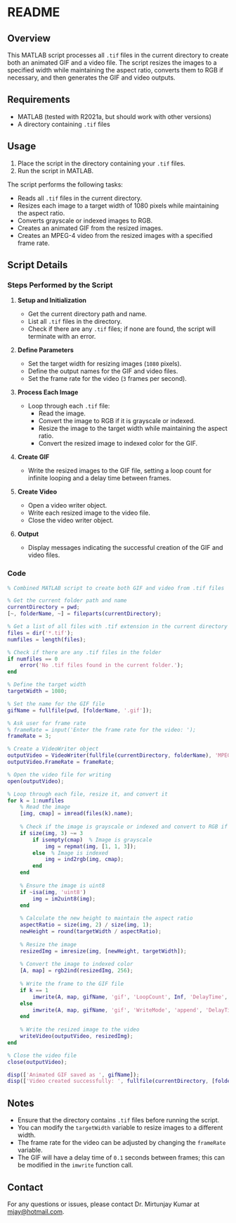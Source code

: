 # README

## Overview

This MATLAB script processes all `.tif` files in the current directory to create both an animated GIF and a video file. The script resizes the images to a specified width while maintaining the aspect ratio, converts them to RGB if necessary, and then generates the GIF and video outputs.

## Requirements

- MATLAB (tested with R2021a, but should work with other versions)
- A directory containing `.tif` files

## Usage

1. Place the script in the directory containing your `.tif` files.
2. Run the script in MATLAB.

The script performs the following tasks:
- Reads all `.tif` files in the current directory.
- Resizes each image to a target width of 1080 pixels while maintaining the aspect ratio.
- Converts grayscale or indexed images to RGB.
- Creates an animated GIF from the resized images.
- Creates an MPEG-4 video from the resized images with a specified frame rate.

## Script Details

### Steps Performed by the Script

1. **Setup and Initialization**
   - Get the current directory path and name.
   - List all `.tif` files in the directory.
   - Check if there are any `.tif` files; if none are found, the script will terminate with an error.

2. **Define Parameters**
   - Set the target width for resizing images (`1080` pixels).
   - Define the output names for the GIF and video files.
   - Set the frame rate for the video (`3` frames per second).

3. **Process Each Image**
   - Loop through each `.tif` file:
     - Read the image.
     - Convert the image to RGB if it is grayscale or indexed.
     - Resize the image to the target width while maintaining the aspect ratio.
     - Convert the resized image to indexed color for the GIF.

4. **Create GIF**
   - Write the resized images to the GIF file, setting a loop count for infinite looping and a delay time between frames.

5. **Create Video**
   - Open a video writer object.
   - Write each resized image to the video file.
   - Close the video writer object.

6. **Output**
   - Display messages indicating the successful creation of the GIF and video files.

### Code

```matlab
% Combined MATLAB script to create both GIF and video from .tif files

% Get the current folder path and name
currentDirectory = pwd;
[~, folderName, ~] = fileparts(currentDirectory);

% Get a list of all files with .tif extension in the current directory
files = dir('*.tif');
numfiles = length(files);

% Check if there are any .tif files in the folder
if numfiles == 0
    error('No .tif files found in the current folder.');
end

% Define the target width
targetWidth = 1080;

% Set the name for the GIF file
gifName = fullfile(pwd, [folderName, '.gif']);

% Ask user for frame rate
% frameRate = input('Enter the frame rate for the video: ');
frameRate = 3;

% Create a VideoWriter object
outputVideo = VideoWriter(fullfile(currentDirectory, folderName), 'MPEG-4');
outputVideo.FrameRate = frameRate;

% Open the video file for writing
open(outputVideo);

% Loop through each file, resize it, and convert it
for k = 1:numfiles
    % Read the image
    [img, cmap] = imread(files(k).name);
    
    % Check if the image is grayscale or indexed and convert to RGB if necessary
    if size(img, 3) ~= 3
        if isempty(cmap)  % Image is grayscale
            img = repmat(img, [1, 1, 3]);
        else  % Image is indexed
            img = ind2rgb(img, cmap);
        end
    end
    
    % Ensure the image is uint8
    if ~isa(img, 'uint8')
        img = im2uint8(img);
    end
    
    % Calculate the new height to maintain the aspect ratio
    aspectRatio = size(img, 2) / size(img, 1);
    newHeight = round(targetWidth / aspectRatio);
    
    % Resize the image
    resizedImg = imresize(img, [newHeight, targetWidth]);
    
    % Convert the image to indexed color
    [A, map] = rgb2ind(resizedImg, 256);
    
    % Write the frame to the GIF file
    if k == 1
        imwrite(A, map, gifName, 'gif', 'LoopCount', Inf, 'DelayTime', 0.1);
    else
        imwrite(A, map, gifName, 'gif', 'WriteMode', 'append', 'DelayTime', 0.1);
    end
    
    % Write the resized image to the video
    writeVideo(outputVideo, resizedImg);
end

% Close the video file
close(outputVideo);

disp(['Animated GIF saved as ', gifName]);
disp(['Video created successfully: ', fullfile(currentDirectory, [folderName, '.mp4'])]);
```

## Notes

- Ensure that the directory contains `.tif` files before running the script.
- You can modify the `targetWidth` variable to resize images to a different width.
- The frame rate for the video can be adjusted by changing the `frameRate` variable.
- The GIF will have a delay time of `0.1` seconds between frames; this can be modified in the `imwrite` function call.

## Contact

For any questions or issues, please contact Dr. Mirtunjay Kumar at mjay@hotmail.com.

